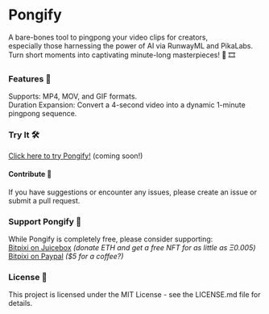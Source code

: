 # Pongify
A bare-bones tool to pingpong your video clips for creators,<br>
especially those harnessing the power of AI via RunwayML and PikaLabs.<br>
Turn short moments into captivating minute-long masterpieces! 🔄 🎞️

### Features 🌟
Supports: MP4, MOV, and GIF formats.<br>
Duration Expansion: Convert a 4-second video into a dynamic 1-minute pingpong sequence.<br>

### Try It 🛠️
[Click here to try Pongify!](https://bitpixi.github.io/pongify/templates/index.html) (coming soon!)

#### Contribute 🤝
If you have suggestions or encounter any issues, please create an issue or submit a pull request.

### Support Pongify 🙌
While Pongify is completely free, please consider supporting:<br>
<a href="https://juicebox.money/@pixipass">Bitpixi on Juicebox</a> <i>(donate ETH and get a free NFT for as little as Ξ0.005)</i>
<br><a href="https://www.paypal.com/paypalme/kase">Bitpixi on Paypal</a> <i>($5 for a coffee?)</i>

### License 📜
This project is licensed under the MIT License - see the LICENSE.md file for details.
